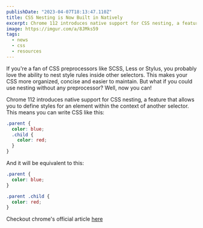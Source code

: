```yaml
---
publishDate: "2023-04-07T18:13:47.110Z"
title: CSS Nesting is Now Built in Natively
excerpt: Chrome 112 introduces native support for CSS nesting, a feature that allows you to define styles for an element within the context of another selector.
image: https://imgur.com/a/8JMks59
tags:
  - news
  - css
  - resources
---
```


If you're a fan of CSS preprocessors like SCSS, Less or Stylus, you probably love the ability to nest style rules inside other selectors. This makes your CSS more organized, concise and easier to maintain. But what if you could use nesting without any preprocessor? Well, now you can!

Chrome 112 introduces native support for CSS nesting, a feature that allows you to define styles for an element within the context of another selector. This means you can write CSS like this:

```css
.parent {
  color: blue;
  .child {
    color: red;
  }
}
```

And it will be equivalent to this:

```css
.parent {
  color: blue;
}

.parent .child {
  color: red;
}
```

Checkout chrome's official article [here](https://developer.chrome.com/articles/css-nesting/)
